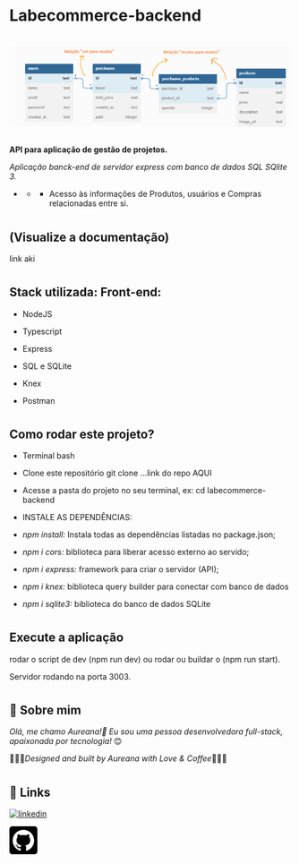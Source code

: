 # Labecommerce-backend
#

![Navigate](./src/img/banco-dados.png)
##

**API para aplicação de gestão de projetos.**

*Aplicação banck-end de servidor express com banco de dados SQL SQlite 3.*

*    *  *  Acesso às informações de Produtos, usuários e Compras relacionadas entre si.


#
#
## (Visualize a documentação)


link aki

#
## Stack utilizada: Front-end: 
* NodeJS 

* Typescript

* Express

* SQL e SQLite

* Knex

* Postman
#


## Como rodar este projeto?

* Terminal bash
* Clone este repositório
git clone ...link do repo AQUI

* Acesse a pasta do projeto no seu terminal, ex: cd labecommerce-backend

* INSTALE AS DEPENDÊNCIAS: 

* *npm install:*  Instala todas as dependências listadas no package.json;
* *npm i cors:*  biblioteca para liberar acesso externo ao servido;
* *npm i express:*  framework para criar o servidor (API);
* *npm i knex:*  biblioteca query builder para conectar com banco de dados
* *npm i sqlite3:*  biblioteca do banco de dados SQLite
#
## Execute a aplicação

rodar o script de dev (npm run dev) ou rodar ou buildar o (npm run start).

 Servidor rodando na porta  3003. 
#
#

## 🚀 Sobre mim
 *Olá, me chamo Aureana!👋 Eu sou uma pessoa desenvolvedora full-stack, apaixonada por tecnologia!* 😊

 💖💖💖*Designed and built by Aureana with Love & Coffee*💖💖💖
#
#

## 🔗 Links

[![linkedin](https://img.shields.io/badge/linkedin-0A66C2?style=for-the-badge&logo=linkedin&logoColor=white)](https://www.linkedin.com/in/aureana-santos-a7091b21b)

[![GitHub](./src/img/github22.png)](https://github.com/Aureana)
